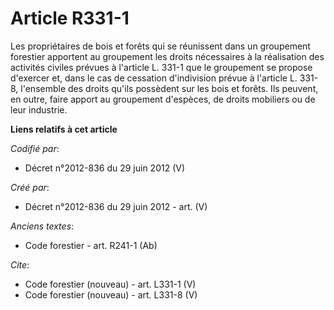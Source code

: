 # Article R331-1

Les propriétaires de bois et forêts qui se réunissent dans un groupement forestier apportent au groupement les droits
nécessaires à la réalisation des activités civiles prévues à l'article L. 331-1 que le groupement se propose d'exercer et,
dans le cas de cessation d'indivision prévue à l'article L. 331-8, l'ensemble des droits qu'ils possèdent sur les bois et
forêts. Ils peuvent, en outre, faire apport au groupement d'espèces, de droits mobiliers ou de leur industrie.

**Liens relatifs à cet article**

_Codifié par_:

  - Décret n°2012-836 du 29 juin 2012 (V)

_Créé par_:

  - Décret n°2012-836 du 29 juin 2012 - art. (V)

_Anciens textes_:

  - Code forestier - art. R241-1 (Ab)

_Cite_:

  - Code forestier (nouveau) - art. L331-1 (V)
  - Code forestier (nouveau) - art. L331-8 (V)
